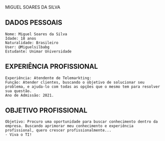 MIGUEL SOARES DA SILVA 

## DADOS PESSOAIS

    Nome: Miguel Soares da Silva
    Idade: 18 anos 
    Naturalidade: Brasileiro
    User: @Miguelsilbabg
    Estudante: Unimar Universidade

## EXPERIÊNCIA PROFISSIONAL
    Experiência: Atendente de Telemarkting:
    Função: Atender clientes, buscando o objetivo de solucionar seu problema, e ajuda-lo com todas as opções que o mesmo tem para resolver sua questão.
    Ano de Admissão: 2021.
    
## OBJETIVO PROFISSIONAL
    Objetivo: Procuro uma oportunidade para buscar conhecimento dentro da empresa. Buscando aprimorar meu conhecimento e experiência profissional, quero crescer profissionalmente...
    - Viva o TI!

   
 

